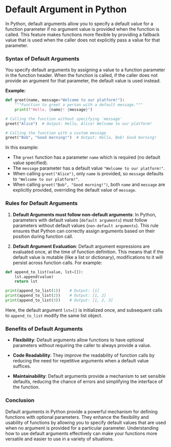 # Default Argument in Python

In Python, default arguments allow you to specify a default value for a function parameter if no argument value is provided when the function is called. This feature makes functions more flexible by providing a fallback value that is used when the caller does not explicitly pass a value for that parameter.

### Syntax of Default Arguments

You specify default arguments by assigning a value to a function parameter in the function header. When the function is called, if the caller does not provide an argument for that parameter, the default value is used instead.

**Example:**

```python
def greet(name, message="Welcome to our platform!"):
    """Function to greet a person with a default message."""
    print(f"Hello, {name}! {message}")

# Calling the function without specifying 'message'
greet("Alice")  # Output: Hello, Alice! Welcome to our platform!

# Calling the function with a custom message
greet("Bob", "Good morning!")  # Output: Hello, Bob! Good morning!
```

In this example:
- The `greet` function has a parameter `name` which is required (no default value specified).
- The `message` parameter has a default value `"Welcome to our platform!"`.
- When calling `greet("Alice")`, only `name` is provided, so `message` defaults to `"Welcome to our platform!"`.
- When calling `greet("Bob", "Good morning!")`, both `name` and `message` are explicitly provided, overriding the default value of `message`.

### Rules for Default Arguments

1. **Default Arguments must follow non-default arguments**: In Python, parameters with default values (`default arguments`) must follow parameters without default values (`non-default arguments`). This rule ensures that Python can correctly assign arguments based on their position during function call.

2. **Default Argument Evaluation**: Default argument expressions are evaluated once, at the time of function definition. This means that if the default value is mutable (like a list or dictionary), modifications to it will persist across function calls. For example:

```python
def append_to_list(value, lst=[]):
    lst.append(value)
    return lst

print(append_to_list(1))    # Output: [1]
print(append_to_list(2))    # Output: [1, 2]
print(append_to_list(3))    # Output: [1, 2, 3]
```

Here, the default argument `lst=[]` is initialized once, and subsequent calls to `append_to_list` modify the same list object.

### Benefits of Default Arguments

- **Flexibility**: Default arguments allow functions to have optional parameters without requiring the caller to always provide a value.
  
- **Code Readability**: They improve the readability of function calls by reducing the need for repetitive arguments when a default value suffices.

- **Maintainability**: Default arguments provide a mechanism to set sensible defaults, reducing the chance of errors and simplifying the interface of the function.

### Conclusion

Default arguments in Python provide a powerful mechanism for defining functions with optional parameters. They enhance the flexibility and usability of functions by allowing you to specify default values that are used when no argument is provided for a particular parameter. Understanding how to use default arguments effectively can make your functions more versatile and easier to use in a variety of situations.